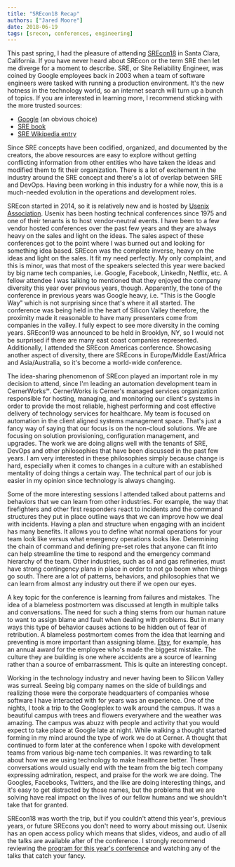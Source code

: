 ```yaml
---
title: "SREcon18 Recap"
authors: ["Jared Moore"]
date: 2018-06-19
tags: [srecon, conferences, engineering]
---
```


This past spring, I had the pleasure of attending [SREcon18](https://www.usenix.org/conference/srecon18americas) in Santa Clara, California. If you have never heard about SREcon or the term SRE then let me diverge for a moment to describe. SRE, or Site Reliability Engineer, was coined by Google employees back in 2003 when a team of software engineers were tasked with running a production environment. It's the new hotness in the technology world, so an internet search will turn up a bunch of topics. If you are interested in learning more, I recommend sticking with the more trusted sources:

* [Google](https://landing.google.com/sre/) (an obvious choice)
* [SRE book](https://landing.google.com/sre/book.html)
* [SRE Wikipedia entry](https://en.wikipedia.org/wiki/Site_Reliability_Engineering)

Since SRE concepts have been codified, organized, and documented by the creators, the above resources are easy to explore without getting conflicting information from other entities who have taken the ideas and modified them to fit their organization. There is a lot of excitement in the industry around the SRE concept and there's a lot of overlap between SRE and DevOps. Having been working in this industry for a while now, this is a much-needed evolution in the operations and development roles.

SREcon started in 2014, so it is relatively new and is hosted by [Usenix Association](https://www.usenix.org/). Usenix has been hosting technical conferences since 1975 and one of their tenants is to host vendor-neutral events. I have been to a few vendor hosted conferences over the past few years and they are always heavy on the sales and light on the ideas. The sales aspect of these conferences got to the point where I was burned out and looking for something idea based. SREcon was the complete inverse, heavy on the ideas and light on the sales. It fit my need perfectly. My only complaint, and this is minor, was that most of the speakers selected this year were backed by big name tech companies, i.e. Google, Facebook, LinkedIn, Netflix, etc. A fellow attendee I was talking to mentioned that they enjoyed the company diversity this year over previous years, though. Apparently, the tone of the conference in previous years was Google heavy, i.e. "This is the Google Way" which is not surprising since that's where it all started. The conference was being held in the heart of Silicon Valley therefore, the proximity made it reasonable to have many presenters come from companies in the valley. I fully expect to see more diversity in the coming years. SREcon19 was announced to be held in Brooklyn, NY, so I would not be surprised if there are many east coast companies represented. Additionally, I attended the SREcon Americas conference. Showcasing another aspect of diversity, there are SREcons in Europe/Middle East/Africa and Asia/Australia, so it's become a world-wide conference.

The idea-sharing phenomenon of SREcon played an important role in my decision to attend, since I'm leading an automation development team in CernerWorks℠. CernerWorks is Cerner's managed services organization responsible for hosting, managing, and monitoring our client's systems in order to provide the most reliable, highest performing and cost effective delivery of technology services for healthcare. My team is focused on automation in the client aligned systems management space. That's just a fancy way of saying that our focus is on the non-cloud solutions. We are focusing on solution provisioning, configuration management, and upgrades. The work we are doing aligns well with the tenants of SRE, DevOps and other philosophies that have been discussed in the past few years. I am very interested in these philosophies simply because change is hard, especially when it comes to changes in a culture with an established mentality of doing things a certain way. The technical part of our job is easier in my opinion since technology is always changing.

Some of the more interesting sessions I attended talked about patterns and behaviors that we can learn from other industries. For example, the way that firefighters and other first responders react to incidents and the command structures they put in place outline ways that we can improve how we deal with incidents. Having a plan and structure when engaging with an incident has many benefits. It allows you to define what normal operations for your team look like versus what emergency operations looks like. Determining the chain of command and defining pre-set roles that anyone can fit into can help streamline the time to respond and the emergency command hierarchy of the team. Other industries, such as oil and gas refineries, must have strong contingency plans in place in order to not go boom when things go south. There are a lot of patterns, behaviors, and philosophies that we can learn from almost any industry out there if we open our eyes.

A key topic for the conference is learning from failures and mistakes. The idea of a blameless postmortem was discussed at length in multiple talks and conversations. The need for such a thing stems from our human nature to want to assign blame and fault when dealing with problems. But in many ways this type of behavior causes actions to be hidden out of fear of retribution. A blameless postmortem comes from the idea that learning and preventing is more important than assigning blame. [Etsy](https://codeascraft.com/), for example, has an annual award for the employee who's made the biggest mistake. The culture they are building is one where accidents are a source of learning rather than a source of embarrassment. This is quite an interesting concept.

Working in the technology industry and never having been to Silicon Valley was surreal. Seeing big company names on the side of buildings and realizing those were the corporate headquarters of companies whose software I have interacted with for years was an experience. One of the nights, I took a trip to the Googleplex to walk around the campus. It was a beautiful campus with trees and flowers everywhere and the weather was amazing. The campus was abuzz with people and activity that you would expect to take place at Google late at night. While walking a thought started forming in my mind around the type of work we do at Cerner. A thought that continued to form later at the conference when I spoke with development teams from various big-name tech companies. It was rewarding to talk about how we are using technology to make healthcare better. These conversations would usually end with the team from the big tech company expressing admiration, respect, and praise for the work we are doing. The Googles, Facebooks, Twitters, and the like are doing interesting things, and it's easy to get distracted by those names, but the problems that we are solving have real impact on the lives of our fellow humans and we shouldn't take that for granted.

SREcon18 was worth the trip, but if you couldn't attend this year's, previous years, or future SREcons you don't need to worry about missing out. Usenix has an open access policy which means that slides, videos, and audio of all the talks are available after of the conference. I strongly recommend reviewing the [program for this year's conference](https://www.usenix.org/conference/srecon18americas/program) and watching any of the talks that catch your fancy.
